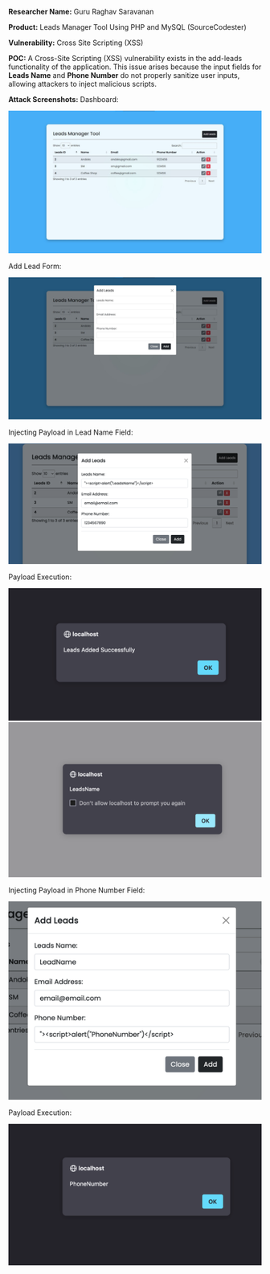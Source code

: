 **Researcher Name:** Guru Raghav Saravanan

**Product:** Leads Manager Tool Using PHP and MySQL (SourceCodester)

**Vulnerability:** Cross Site Scripting (XSS)

**POC:**
A Cross-Site Scripting (XSS) vulnerability exists in the add-leads functionality of the application. This issue arises because the input fields for **Leads Name** and **Phone Number** do not properly sanitize user inputs, allowing attackers to inject malicious scripts.

**Attack Screenshots:**
Dashboard:

![LMT](assets/LMT_xss/pic0.png "LMT")

Add Lead Form:

![LMT](assets/LMT_xss/pic1.png "LMT")

Injecting Payload in Lead Name Field:

![LMT](assets/LMT_xss/pic2.png "LMT")

Payload Execution:

![LMT](assets/LMT_xss/pic3.png "LMT")
![LMT](assets/LMT_xss/pic4.png "LMT")

Injecting Payload in Phone Number Field:

![LMT](assets/LMT_xss/pic5.png "LMT")

Payload Execution:

![LMT](assets/LMT_xss/pic6.png "LMT")


